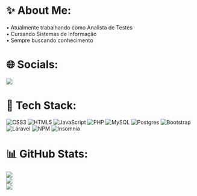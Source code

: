 
# :sparkles: About Me:
• Atualmente trabalhando como Analista de Testes
<br>
• Cursando Sistemas de Informação
<br>
• Sempre buscando conhecimento

# 🌐 Socials:

<div>
<a href="https://www.linkedin.com/in/mariana-dircksen-a0463621a/" target="_blank"><img loading="lazy" src="https://img.shields.io/badge/-LinkedIn-%230077B5?style=for-the-badge&logo=linkedin&logoColor=white" target="_blank"></a>   
</div>

# 🚀 Tech Stack:
![CSS3](https://img.shields.io/badge/css3-%231572B6.svg?style=flat&logo=css3&logoColor=white) ![HTML5](https://img.shields.io/badge/html5-%23E34F26.svg?style=flat&logo=html5&logoColor=white) ![JavaScript](https://img.shields.io/badge/javascript-%23323330.svg?style=flat&logo=javascript&logoColor=%23F7DF1E) ![PHP](https://img.shields.io/badge/php-%23777BB4.svg?style=flat&logo=php&logoColor=white) ![MySQL](https://img.shields.io/badge/mysql-%2300000f.svg?style=flat&logo=mysql&logoColor=white) ![Postgres](https://img.shields.io/badge/postgres-%23316192.svg?style=flat&logo=postgresql&logoColor=white) ![Bootstrap](https://img.shields.io/badge/bootstrap-%238511FA.svg?style=flat&logo=bootstrap&logoColor=white) ![Laravel](https://img.shields.io/badge/laravel-%23FF2D20.svg?style=flat&logo=laravel&logoColor=white) ![NPM](https://img.shields.io/badge/NPM-%23CB3837.svg?style=flat&logo=npm&logoColor=white) ![Insomnia](https://img.shields.io/badge/Insomnia-black?style=flat&logo=insomnia&logoColor=5849BE) 

# :bar_chart: GitHub Stats:
![](https://github-readme-stats.vercel.app/api?username=maridircksen&theme=merko&hide_border=false&include_all_commits=true&count_private=false)<br/>
![](https://github-readme-streak-stats.herokuapp.com/?user=maridircksen&theme=merko&hide_border=false)<br/>
![](https://github-readme-stats.vercel.app/api/top-langs/?username=maridircksen&theme=merko&hide_border=false&include_all_commits=true&count_private=false&layout=compact)
